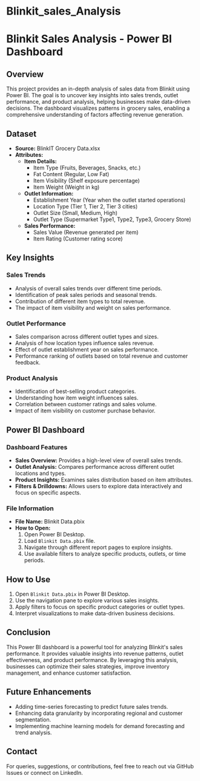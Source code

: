 # Blinkit_sales_Analysis
# Blinkit Sales Analysis - Power BI Dashboard

## Overview
This project provides an in-depth analysis of sales data from Blinkit using Power BI. The goal is to uncover key insights into sales trends, outlet performance, and product analysis, helping businesses make data-driven decisions. The dashboard visualizes patterns in grocery sales, enabling a comprehensive understanding of factors affecting revenue generation.

## Dataset
- **Source:** BlinkIT Grocery Data.xlsx
- **Attributes:**
  - **Item Details:**
    - Item Type (Fruits, Beverages, Snacks, etc.)
    - Fat Content (Regular, Low Fat)
    - Item Visibility (Shelf exposure percentage)
    - Item Weight (Weight in kg)
  - **Outlet Information:**
    - Establishment Year (Year when the outlet started operations)
    - Location Type (Tier 1, Tier 2, Tier 3 cities)
    - Outlet Size (Small, Medium, High)
    - Outlet Type (Supermarket Type1, Type2, Type3, Grocery Store)
  - **Sales Performance:**
    - Sales Value (Revenue generated per item)
    - Item Rating (Customer rating score)
    
## Key Insights
### Sales Trends
- Analysis of overall sales trends over different time periods.
- Identification of peak sales periods and seasonal trends.
- Contribution of different item types to total revenue.
- The impact of item visibility and weight on sales performance.

### Outlet Performance
- Sales comparison across different outlet types and sizes.
- Analysis of how location types influence sales revenue.
- Effect of outlet establishment year on sales performance.
- Performance ranking of outlets based on total revenue and customer feedback.

### Product Analysis
- Identification of best-selling product categories.
- Understanding how item weight influences sales.
- Correlation between customer ratings and sales volume.
- Impact of item visibility on customer purchase behavior.

## Power BI Dashboard
### Dashboard Features
- **Sales Overview:** Provides a high-level view of overall sales trends.
- **Outlet Analysis:** Compares performance across different outlet locations and types.
- **Product Insights:** Examines sales distribution based on item attributes.
- **Filters & Drilldowns:** Allows users to explore data interactively and focus on specific aspects.

### File Information
- **File Name:** Blinkit Data.pbix
- **How to Open:**
  1. Open Power BI Desktop.
  2. Load `Blinkit Data.pbix` file.
  3. Navigate through different report pages to explore insights.
  4. Use available filters to analyze specific products, outlets, or time periods.

## How to Use
1. Open `Blinkit Data.pbix` in Power BI Desktop.
2. Use the navigation pane to explore various sales insights.
3. Apply filters to focus on specific product categories or outlet types.
4. Interpret visualizations to make data-driven business decisions.

## Conclusion
This Power BI dashboard is a powerful tool for analyzing Blinkit's sales performance. It provides valuable insights into revenue patterns, outlet effectiveness, and product performance. By leveraging this analysis, businesses can optimize their sales strategies, improve inventory management, and enhance customer satisfaction. 

## Future Enhancements
- Adding time-series forecasting to predict future sales trends.
- Enhancing data granularity by incorporating regional and customer segmentation.
- Implementing machine learning models for demand forecasting and trend analysis.

## Contact
For queries, suggestions, or contributions, feel free to reach out via GitHub Issues or connect on LinkedIn.

